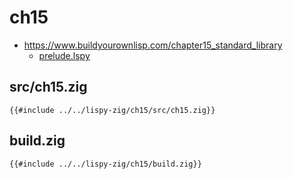 # ch15

- <https://www.buildyourownlisp.com/chapter15_standard_library>
  - [prelude.lspy](https://github.com/orangeduck/BuildYourOwnLisp/blob/master/src/prelude.lspy)


## src/ch15.zig

``` zig
{{#include ../../lispy-zig/ch15/src/ch15.zig}}
```


## build.zig

``` zig
{{#include ../../lispy-zig/ch15/build.zig}}
```

